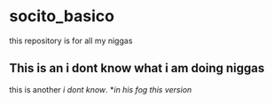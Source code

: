 # socito_basico
this repository is for all my niggas
## This is an i dont know what i am doing niggas
this is another *i dont know*. **in his fog this version*